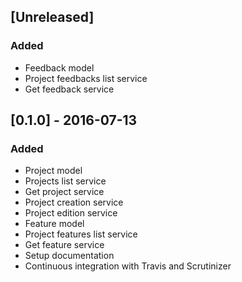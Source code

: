 ## [Unreleased]
### Added
* Feedback model
* Project feedbacks list service
* Get feedback service

## [0.1.0] - 2016-07-13
### Added
* Project model
* Projects list service
* Get project service
* Project creation service
* Project edition service
* Feature model
* Project features list service
* Get feature service
* Setup documentation
* Continuous integration with Travis and Scrutinizer
